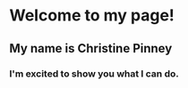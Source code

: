 




# Welcome to my page!

## My name is Christine Pinney

### I'm excited to show you what I can do.

